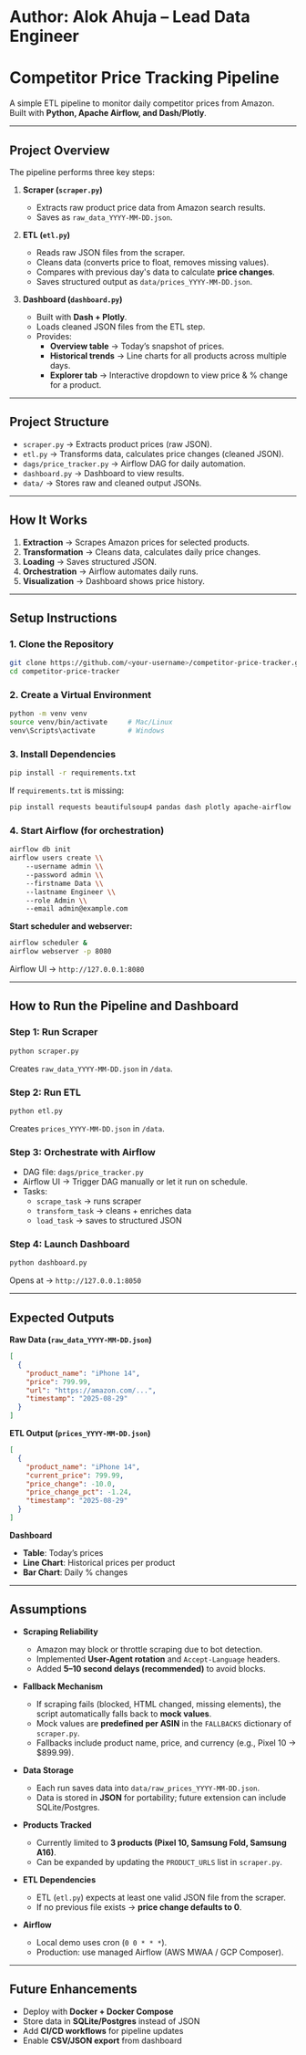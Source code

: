 # Author: Alok Ahuja – Lead Data Engineer  

# Competitor Price Tracking Pipeline  

A simple ETL pipeline to monitor daily competitor prices from Amazon.  
Built with **Python, Apache Airflow, and Dash/Plotly**.  

---

## Project Overview  
The pipeline performs three key steps:  

1. **Scraper (`scraper.py`)**  
   - Extracts raw product price data from Amazon search results.  
   - Saves as `raw_data_YYYY-MM-DD.json`.  

2. **ETL (`etl.py`)**  
   - Reads raw JSON files from the scraper.  
   - Cleans data (converts price to float, removes missing values).  
   - Compares with previous day's data to calculate **price changes**.  
   - Saves structured output as `data/prices_YYYY-MM-DD.json`.  

3. **Dashboard (`dashboard.py`)**  
   - Built with **Dash + Plotly**.  
   - Loads cleaned JSON files from the ETL step.  
   - Provides:  
     - **Overview table** → Today’s snapshot of prices.  
     - **Historical trends** → Line charts for all products across multiple days.  
     - **Explorer tab** → Interactive dropdown to view price & % change for a product.  

---

## Project Structure  
- `scraper.py` → Extracts product prices (raw JSON).  
- `etl.py` → Transforms data, calculates price changes (cleaned JSON).  
- `dags/price_tracker.py` → Airflow DAG for daily automation.  
- `dashboard.py` → Dashboard to view results.  
- `data/` → Stores raw and cleaned output JSONs.  

---

## How It Works  
1. **Extraction** → Scrapes Amazon prices for selected products.  
2. **Transformation** → Cleans data, calculates daily price changes.  
3. **Loading** → Saves structured JSON.  
4. **Orchestration** → Airflow automates daily runs.  
5. **Visualization** → Dashboard shows price history.  

---

## Setup Instructions  

### 1. Clone the Repository  
```bash
git clone https://github.com/<your-username>/competitor-price-tracker.git
cd competitor-price-tracker
```  

### 2. Create a Virtual Environment  
```bash
python -m venv venv
source venv/bin/activate     # Mac/Linux
venv\Scripts\activate        # Windows
```  

### 3. Install Dependencies  
```bash
pip install -r requirements.txt
```  

If `requirements.txt` is missing:  
```bash
pip install requests beautifulsoup4 pandas dash plotly apache-airflow
```  

### 4. Start Airflow (for orchestration)  
```bash
airflow db init
airflow users create \\
    --username admin \\
    --password admin \\
    --firstname Data \\
    --lastname Engineer \\
    --role Admin \\
    --email admin@example.com
```

**Start scheduler and webserver:**  
```bash
airflow scheduler &
airflow webserver -p 8080
```

Airflow UI → `http://127.0.0.1:8080`  

---

## How to Run the Pipeline and Dashboard  

### Step 1: Run Scraper  
```bash
python scraper.py
```
Creates `raw_data_YYYY-MM-DD.json` in `/data`.  

### Step 2: Run ETL  
```bash
python etl.py
```
Creates `prices_YYYY-MM-DD.json` in `/data`.  

### Step 3: Orchestrate with Airflow  
- DAG file: `dags/price_tracker.py`  
- Airflow UI → Trigger DAG manually or let it run on schedule.  
- Tasks:  
  - `scrape_task` → runs scraper  
  - `transform_task` → cleans + enriches data  
  - `load_task` → saves to structured JSON  

### Step 4: Launch Dashboard  
```bash
python dashboard.py
```
Opens at → `http://127.0.0.1:8050`  

---

## Expected Outputs  

**Raw Data (`raw_data_YYYY-MM-DD.json`)**  
```json
[
  {
    "product_name": "iPhone 14",
    "price": 799.99,
    "url": "https://amazon.com/...",
    "timestamp": "2025-08-29"
  }
]
```

**ETL Output (`prices_YYYY-MM-DD.json`)**  
```json
[
  {
    "product_name": "iPhone 14",
    "current_price": 799.99,
    "price_change": -10.0,
    "price_change_pct": -1.24,
    "timestamp": "2025-08-29"
  }
]
```

**Dashboard**  
- **Table**: Today’s prices  
- **Line Chart**: Historical prices per product  
- **Bar Chart**: Daily % changes  

---

## Assumptions  

- **Scraping Reliability**  
  - Amazon may block or throttle scraping due to bot detection.  
  - Implemented **User-Agent rotation** and `Accept-Language` headers.  
  - Added **5–10 second delays (recommended)** to avoid blocks.  

- **Fallback Mechanism**  
  - If scraping fails (blocked, HTML changed, missing elements), the script automatically falls back to **mock values**.  
  - Mock values are **predefined per ASIN** in the `FALLBACKS` dictionary of `scraper.py`.  
  - Fallbacks include product name, price, and currency (e.g., Pixel 10 → $899.99).  

- **Data Storage**  
  - Each run saves data into `data/raw_prices_YYYY-MM-DD.json`.  
  - Data is stored in **JSON** for portability; future extension can include SQLite/Postgres.  

- **Products Tracked**  
  - Currently limited to **3 products (Pixel 10, Samsung Fold, Samsung A16)**.  
  - Can be expanded by updating the `PRODUCT_URLS` list in `scraper.py`.  

- **ETL Dependencies**  
  - ETL (`etl.py`) expects at least one valid JSON file from the scraper.  
  - If no previous file exists → **price change defaults to 0**.  

- **Airflow**  
  - Local demo uses cron (`0 0 * * *`).  
  - Production: use managed Airflow (AWS MWAA / GCP Composer).  

---

## Future Enhancements  
- Deploy with **Docker + Docker Compose**  
- Store data in **SQLite/Postgres** instead of JSON  
- Add **CI/CD workflows** for pipeline updates  
- Enable **CSV/JSON export** from dashboard  
